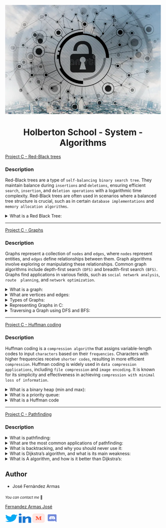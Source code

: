 <p align="center">
	<img src="./images/algo.webp" alt="">
</p>


<h1 align="center">Holberton School - System - Algorithms</h1>

[Project C - Red-Black trees](./red_black_tree/)

### Description

Red-Black trees are a type of `self-balancing binary search tree`. They maintain balance during `insertions` and `deletions`, ensuring efficient `search`, `insertion`, and `deletion operations` with a logarithmic time complexity. Red-Black trees are often used in scenarios where a balanced tree structure is crucial, such as in certain `database implementations` and `memory allocation algorithms`.

<details>
<summary>What is a Red Black Tree:</summary>
<br>

A `Red-Black Tree `is a self-balancing binary search tree, which means it automatically maintains a balanced structure during insertions and deletions. It was named "`Red-Black`" due to the color-coding scheme used to balance the tree.

**Here are the key properties of a Red-Black Tree:**

*	`Binary Search Tree Property`:


	* Like any binary search tree, each node has at most two children, and for each node:
		* All nodes in its left subtree have keys less than the node's key.
		* All nodes in its right subtree have keys greater than the node's key.

*	`Coloring`:

	Each node in the tree is colored either red or black.
*	`Root and Leaves`:
	*	The root is always black.
	*	All leaves (null or sentinel nodes) are considered black.
*	`Red-Black Properties`:
	*	 No two adjacent (parent-child) nodes can be red.
	*	Every path from a node to its descendant leaves contains the same number of black nodes, ensuring a balanced height.
*	`Balancing Operations`:
	*	Insertion and deletion operations include additional steps to maintain the Red-Black properties.
	*	After insertion or deletion, the tree may need to be adjusted by rotating nodes and changing colors.

The self-balancing property of Red-Black Trees ensures that the height of the tree remains logarithmic, resulting in efficient search, insertion, and deletion operations. The worst-case time complexity for these operations is O(log n), where n is the number of nodes in the tree.

Red-Black Trees are commonly used in various applications, including the implementation of associative containers like sets and maps in programming languages and databases. The balanced nature of Red-Black Trees makes them suitable for scenarios where the tree structure needs to adapt dynamically to changing data.
</details>


---

[Project C - Graphs](./graphs/)

### Description

Graphs represent a collection of `nodes` and `edges`, where `nodes` represent entities, and `edges` define relationships between them. Graph algorithms involve exploring or manipulating these relationships. Common graph algorithms include depth-first search `(DFS)` and breadth-first search `(BFS)`. Graphs find applications in various fields, such as `social network analysis`, `route 
planning`, and `network optimization`.

<details>
<summary>What is a graph:</summary>
<br>

In computer science and mathematics, a graph is a data structure that consists of a set of nodes (vertices) and a set of edges connecting pairs of nodes. Graphs are used to model relationships between entities, and they are widely employed in various applications, including network design, social network analysis, and route planning.


</details>

<details>
<summary>What are vertices and edges:</summary>


*	`Vertices (Nodes)`:
	These are the fundamental units in a graph, representing entities or points in the graph.

*	`Edges`:
	These are the connections between vertices, representing relationships or links. Edges may be directed or undirected, and they may have weights.


</details>

<details>
<summary>Types of Graphs:</summary>
<br>

*	`Directed Graph (Digraph)`:
	Edges have a direction, indicating a one-way relationship.
*	`Undirected Graph`:
	Edges have no direction; relationships are symmetric.
*	`Weighted Graph`:
	Each edge has an associated weight or cost.
*	`Cyclic Graph`:
	Contains at least one cycle (a path that starts and ends at the same vertex).
*	`Acyclic Graph`:
	Contains no cycles.
*	`Connected Graph`:
	There is a path between every pair of vertices.
*	`Disconnected Graph`:
		Contains at least two vertices without a connecting path.
*	`Bipartite Graph`:
	Vertices can be divided into two sets, with edges connecting only between sets.

</details>

<details>
<summary>Representing Graphs in C:</summary>
<br>

*	`Adjacency Matrix`:
	A 2D array where `graph[i][j]` is 1 if there is an edge between vertices `i` and `j`.
*	`Adjacency List`:
	An array of lists, where each element in the array represents a vertex, and its corresponding list contains all adjacent vertices.

</details>

<details>
<summary>Traversing a Graph using DFS and BFS:</summary>
<br>

*	`Depth-First Search (DFS)`:

	* Start at a source vertex and explore as far as possible along each branch before backtracking.
	* Uses a stack or recursion.
	* Typically implemented using recursion in C.

*	`Breadth-First Search (BFS)`:
	* Explore all vertices at the current level before moving on to the next level.
	* Uses a queue.
	* Queue data structure may be implemented using arrays or linked lists in C.

</details>


---

[Project C - Huffman coding](./huffman_coding/)

### Description

Huffman coding is a `compression algorithm` that assigns variable-length codes to input `characters` based on their `frequencies`. Characters with higher frequencies receive `shorter codes`, resulting in more efficient `compression`. Huffman coding is widely used in `data compression applications`, including `file compression` and `image encoding`. It is known for its simplicity and effectiveness in achieving `compression with minimal loss of information`.

<details>
<summary>What is a binary heap (min and max):</summary>
<br>

A `binary heap `is a specialized binary tree-based data structure that satisfies the heap property. In a min-heap, for every node i other than the root, the value of i is greater than or equal to the values of its children. This ensures that the smallest element is always at the root. Conversely, in a max-heap, for every node i other than the root, the value of i is less than or equal to the values of its children, ensuring that the largest element is at the root. Binary heaps are commonly used in algorithms that require efficient access to the minimum or maximum element, such as priority queues.

</details>

<details>
<summary>What is a priority queue:</summary>
<br>

A `priority queue` is an abstract data type that operates like a regular queue but assigns a priority level to each element. Elements with higher priority are dequeued before those with lower priority. `Priority queues` are commonly implemented using data structures like `binary heaps`, and they find applications in various algorithms, such as `Dijkstra's` algorithm for finding the `shortest path` and Huffman coding for data compression.

</details>

<details>
<summary>What is a Huffman code</summary>
<br>

`Huffman` coding is a compression algorithm used for lossless data compression. It is named after David A. Huffman, who developed the technique. Huffman coding assigns `variable-length` codes to input `characters` based on their `frequencies` in the input data. The more frequent characters are assigned shorter codes, while less frequent characters receive longer codes. This results in a prefix-free code, meaning no code is a prefix of another. `Huffman` coding is widely used in applications like file compression (e.g., in ZIP files) and is a fundamental concept in information theory.

</details>

---

[Project C - Pathfinding](./pathfinding/)

### Description

<details>
<summary>What is pathfinding:</summary> 
<br>

`Pathfinding` is a computational technique used in computer science and artificial intelligence to find the `most efficient` route or `path` between two points within a `network, graph, or grid`. The goal is to determine the optimal way to navigate from a starting point to a destination while considering various constraints or costs associated with different paths.

</details>

<details>
<summary>What are the most common applications of pathfinding:</summary>
<br>

`Pathfinding` algorithms find widespread applications in various fields, such as robotics, video games, logistics, network routing, and navigation systems. They are essential for `optimizing` `routes` for vehicles, `planning` movements for characters in `games`, or determining efficient paths for delivery trucks.<br>

</details>


<details>
<summary>What is backtracking, and why you should never use it:</summary>
<br>

`Backtracking` is a `brute-force` algorithmic technique where the system systematically explores all possible solutions to a problem by `backtracking` from `suboptimal paths`. While it can be effective for certain problems, it tends to be inefficient for many real-world scenarios due to its exhaustive nature. `Backtracking` may lead to high computational costs, especially when dealing with large search spaces, making it less practical for tasks like pathfinding in complex environments.

</details>


<details>
<summary>What is Dijkstra’s algorithm, and what is its main weakness:</summary>
<br>

`Dijkstra's` algorithm is a popular `pathfinding` algorithm used to find the shortest path between two nodes in a weighted graph. It works by iteratively selecting the node with the `smallest` known `distance` and updating the distances to its neighboring nodes. The main weakness of `Dijkstra's`algorithm is that it does not handle negative edge weights well. If a graph contains negative weights, the algorithm may produce incorrect results.

</details>


<details>
<summary>What is A algorithm, and how is it better than Dijkstra’s:</summary>
<br>

The `A* (A-star)` algorithm is another pathfinding algorithm that combines aspects of both `Dijkstra's `algorithm and greedy best-first search. `A*` takes into account both the cost of reaching a node from the start and a heuristic estimate of the cost to reach the goal. This makes `A*` more efficient than `Dijkstra's` algorithm in many cases, as it tends to explore paths that are more likely to lead to the optimal solution. `A*` is particularly useful when dealing with `large graphs` or `grids`, offering a balance between `optimality` and computational `efficiency`.

</details>

## Author

* José Fernàndez Armas

<sub>_You can contact me_ 📩

[Fernandez Armas José](https://github.com/crasride)

<p align="left">
<a href="https://twitter.com/JosFern35900656" target="blank"><img align="center" src="./images/twitter.svg" alt="crasride" height="30" width="40" /></a>
<a href="https://www.linkedin.com/in/jd-fernandez/" target="blank"><img align="center" src="./images/linked-in-alt.svg" alt="crasride" height="30" width="40" /></a>
<a href="https://medium.com/@4990" target="blank"><img align="center" src="./images/medium.svg" alt="@crasride" height="30" width="40" /></a>
<a href="https://discord.gg/José Fernandez Armas#7992" target="blank"><img align="center" src="./images/discord.svg" alt="crasride" height="30" width="40" /></a>
</p>
